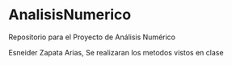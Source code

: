 # AnalisisNumerico
Repositorio para el Proyecto de Análisis Numérico 

Esneider Zapata Arias,
Se realizaran los metodos vistos en clase
